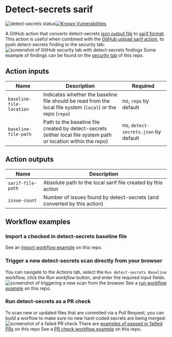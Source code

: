 # Detect-secrets sarif

![detect-secrets status](https://github.com/pierre-ernst/github-actions/workflows/Run%20detect-secrets%20baseline/badge.svg)[![Known Vulnerabilities](https://snyk.io/test/github/pierre-ernst/github-actions/badge.svg?targetFile=detect-secrets-sarif/package.json)](https://snyk.io/test/github/pierre-ernst/github-actions?targetFile=detect-secrets-sarif/package.json)

A GitHub action that converts detect-secrets [json output file](https://github.com/Yelp/detect-secrets/blob/master/test_data/baseline.file) to [sarif format](https://docs.oasis-open.org/sarif/sarif/v2.0/sarif-v2.0.html). This action is useful when combined with the [GitHub upload sarif action](https://github.com/github/codeql-action/tree/main/upload-sarif), to push detect-secrets finding to the security tab:
![screenshot of GitHub security tab with detect-secrets findings](https://user-images.githubusercontent.com/18272293/100271283-3b4c0580-2f27-11eb-868b-2dc57efcaef2.png)
Some example of findings can be found on the [security tab](https://github.com/pierre-ernst/github-actions/security) of this repo.

## Action inputs

| Name | Description | Required |
| --- | --- | ---|
| `baseline-file-location` | Indicates whether the baseline file should be read from the local file system (`local`) or the repo (`repo`) | no, `repo` by default |
| `baseline-file-path` | Path to the beseline file created by detect-secrets (either local file system path or location within the repo) | no, `detect-secrets.json` by default |

## Action outputs

| Name | Description |
| --- | ---|
| `sarif-file-path` | Absolute path to the local sarif file created by this action |
| `issue-count` | Number of issues found by detect-secrets (and converted by this action) |

## Workflow examples
### Import a checked in detect-secrets baseline file
See an [import workflow example](https://github.com/pierre-ernst/github-actions/blob/main/.github/workflows/import-detect-secrets-baseline-from-repo.yml) on this repo.

### Trigger a new detect-secrets scan directly from your browser
You can navigate to the Actions tab, select the `Run detect-secrets Baseline` workflow, click the _Run workflow_ button, and enter the required input fields.
![screenshot of triggering a new scan from the browser](https://user-images.githubusercontent.com/18272293/100273095-3a68a300-2f2a-11eb-82be-2308c5b7daca.png)
See a [run workflow example](https://github.com/pierre-ernst/github-actions/blob/main/.github/workflows/run-detect-secrets-baseline.yml) on this repo.

### Run detect-secrets as a PR check
To scan new or updated files that are commited via a Pull Request, you can build a worflow to make sure no new hard-coded secrets are being merged:
![screenshot of a failed PR check](https://user-images.githubusercontent.com/18272293/100274148-f1b1e980-2f2b-11eb-9afd-89dffab05ebc.png)
There are [examples of passed or failled PRs](https://github.com/pierre-ernst/github-actions/pulls) on this repo
See a [PR check workflow example](https://github.com/pierre-ernst/github-actions/blob/main/.github/workflows/pr-detect-secrets.yml) on this repo.

